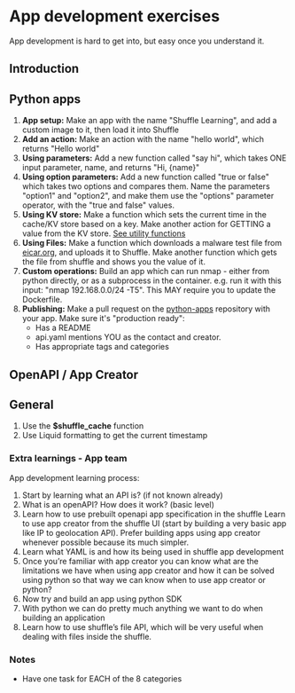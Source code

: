 # App development exercises 
App development is hard to get into, but easy once you understand it.

## Introduction

## Python apps 
1. **App setup:** Make an app with the name "Shuffle Learning", and add a custom image to it, then load it into Shuffle
2. **Add an action:** Make an action with the name "hello world", which returns "Hello world"
3. **Using parameters:** Add a new function called "say hi", which takes ONE input parameter, name, and returns "Hi, {name}"
4. **Using option parameters:** Add a new function called "true or false" which takes two options and compares them. Name the parameters "option1" and "option2", and make them use the "options" parameter operator, with the "true and false" values.
5. **Using KV store:** Make a function which sets the current time in the cache/KV store based on a key. Make another action for GETTING a value from the KV store. [See utility functions](https://shuffler.io/docs/app_creation#utility-functions)
6. **Using Files:** Make a function which downloads a malware test file from [eicar.org](https://eicar.com), and uploads it to Shuffle. Make another function which gets the file from shuffle and shows you the value of it.
7. **Custom operations:** Build an app which can run nmap - either from python directly, or as a subprocess in the container. e.g. run it with this input: "nmap 192.168.0.0/24 -T5". This MAY require you to update the Dockerfile.
8. **Publishing:** Make a pull request on the [python-apps](https://github.com/Shuffle/python-apps) repository with your app. Make sure it's "production ready": 
	- Has a README
	- api.yaml mentions YOU as the contact and creator.
	- Has appropriate tags and categories

## OpenAPI / App Creator

## General 
1. Use the **$shuffle_cache** function
2. Use Liquid formatting to get the current timestamp 

### Extra learnings - App team
App development learning process:
1.	Start by learning what an API is? (if not known already)
2.	What is an openAPI? How does it work? (basic level)
3.	Learn how to use prebuilt openapi app specification in the shuffle
Learn to use app creator from the shuffle UI (start by building a very basic app like IP to geolocation API). Prefer building apps using app creator whenever possible because its much simpler.
4.	Learn what YAML is and how its being used in shuffle app development
5.	Once you’re familiar with app creator you can know what are the limitations we have when using app creator and how it can be solved using python so that way we can know when to use app creator or python?
6.	Now try and build an app using python SDK
7.	With python we can do pretty much anything we want to do when building an application
8.	Learn how to use shuffle’s file API, which will be very useful when dealing with files inside the shuffle.

### Notes
- Have one task for EACH of the 8 categories

